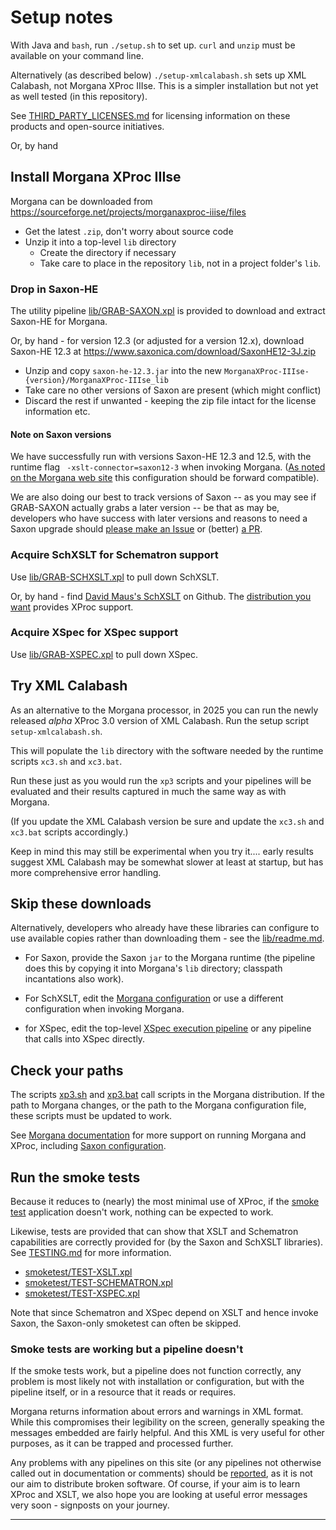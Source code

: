 # Setup notes

With Java and `bash`, run `./setup.sh` to set up. `curl` and `unzip` must be available on your command line.

Alternatively (as described below) `./setup-xmlcalabash.sh` sets up XML Calabash, not Morgana XProc IIIse. This is a simpler installation but not yet as well tested (in this repository).

See [THIRD_PARTY_LICENSES.md](THIRD_PARTY_LICENSES.md) for licensing information on these products and open-source initiatives.

Or, by hand

## Install Morgana XProc IIIse

Morgana can be downloaded from  https://sourceforge.net/projects/morganaxproc-iiise/files

  - Get the latest `.zip`, don't worry about source code
  - Unzip it into a top-level `lib` directory
    - Create the directory if necessary
    - Take care to place in the repository `lib`, not in a project folder's `lib`.

### Drop in Saxon-HE

The utility pipeline [lib/GRAB-SAXON.xpl](lib/GRAB-SAXON.xpl) is provided to download and extract Saxon-HE for Morgana.

Or, by hand - for version 12.3 (or adjusted for a version 12.x), download Saxon-HE 12.3 at https://www.saxonica.com/download/SaxonHE12-3J.zip

  - Unzip and copy `saxon-he-12.3.jar` into the new `MorganaXProc-IIIse-{version}/MorganaXProc-IIIse_lib`
  - Take care no other versions of Saxon are present (which might conflict)
  - Discard the rest if unwanted - keeping the zip file intact for the license information etc.

#### Note on Saxon versions

We have successfully run with versions Saxon-HE 12.3 and 12.5, with the runtime flag ` -xslt-connector=saxon12-3` when invoking Morgana. ([As noted on the Morgana web site](https://www.xml-project.com/manual/ch02.html#configuration_s1_1_s2_2) this configuration should be forward compatible).

We are also doing our best to track versions of Saxon -- as you may see if GRAB-SAXON actually grabs a later version -- be that as may be, developers who have success with later versions and reasons to need a Saxon upgrade should [please make an Issue](https://github.com/usnistgov/oscal-xproc3/issues) or (better) [a PR](https://github.com/usnistgov/oscal-xproc3/pulls).

### Acquire SchXSLT for Schematron support

Use [lib/GRAB-SCHXSLT.xpl](lib/GRAB-SCHXSLT.xpl) to pull down SchXSLT.

Or, by hand - find [David Maus's SchXSLT](https://github.com/schxslt/schxslt) on Github. The [distribution you want](https://github.com/schxslt/schxslt/releases/download/v1.9.5/schxslt-1.9.5-xproc.zip) provides XProc support.

### Acquire XSpec for XSpec support

Use [lib/GRAB-XSPEC.xpl](lib/GRAB-XSPEC.xpl) to pull down XSpec.

## Try XML Calabash

As an alternative to the Morgana processor, in 2025 you can run the newly released *alpha* XProc 3.0 version of XML Calabash. Run the setup script `setup-xmlcalabash.sh`.

This will populate the `lib` directory with the software needed by the runtime scripts `xc3.sh` and `xc3.bat`.

Run these just as you would run the `xp3` scripts and your pipelines will be evaluated and their results captured in much the same way as with Morgana.

(If you update the XML Calabash version be sure and update the `xc3.sh` and `xc3.bat` scripts accordingly.)

Keep in mind this may still be experimental when you try it.... early results suggest XML Calabash may be somewhat slower at least at startup, but has more comprehensive error handling.

## Skip these downloads

Alternatively, developers who already have these libraries can configure to use available copies rather than downloading them - see the [lib/readme.md](lib/readme.md).

- For Saxon, provide the Saxon `jar` to the Morgana runtime (the pipeline does this by copying it into Morgana's `lib` directory; classpath incantations also work).

- For SchXSLT, edit the [Morgana configuration](lib/morgana-config.xml) or use a different configuration when invoking Morgana.

- for XSpec, edit the top-level [XSpec execution pipeline](xspec/xspec-execute.xpl) or any pipeline that calls into XSpec directly.

## Check your paths

The scripts [xp3.sh](xp3.sh) and [xp3.bat](xp3.bat) call scripts in the Morgana distribution. If the path to Morgana changes, or the path to the Morgana configuration file, these scripts must be updated to work.

See [Morgana documentation](https://www.xml-project.com/manual/index.html) for more support on running Morgana and XProc, including [Saxon configuration](https://www.xml-project.com/manual/ch02.html#configuration_s1_1_s2_2).

## Run the smoke tests

Because it reduces to (nearly) the most minimal use of XProc, if the [smoke test](./smoketest/TEST-XPROC3.xpl) application doesn't work, nothing can be expected to work.

Likewise, tests are provided that can show that XSLT and Schematron capabilities are correctly provided for (by the Saxon and SchXSLT libraries). See [TESTING.md](TESTING.md) for more information.

- [smoketest/TEST-XSLT.xpl](smoketest/TEST-XSLT.xpl)
- [smoketest/TEST-SCHEMATRON.xpl](smoketest/TEST-SCHEMATRON.xpl)
- [smoketest/TEST-XSPEC.xpl](smoketest/TEST-XSPEC.xpl)

Note that since Schematron and XSpec depend on XSLT and hence invoke Saxon, the Saxon-only smoketest can often be skipped.

### Smoke tests are working but a pipeline doesn't

If the smoke tests work, but a pipeline does not function correctly, any problem is most likely not with installation or configuration, but with the pipeline itself, or in a resource that it reads or requires.

Morgana returns information about errors and warnings in XML format. While this compromises their legibility on the screen, generally speaking the messages embedded are fairly helpful. And this XML is very useful for other purposes, as it can be trapped and processed further.

Any problems with any pipelines on this site (or any pipelines not otherwise called out in documentation or comments) should be [reported](https://github.com/usnistgov/oscal-xproc3/issues), as it is not our aim to distribute broken software. Of course, if your aim is to learn XProc and XSLT, we also hope you are looking at useful error messages very soon - signposts on your journey.

---

